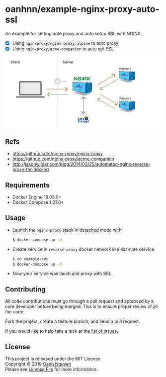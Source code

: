 # oanhnn/example-nginx-proxy-auto-ssl

An example for setting auto proxy and auto setup SSL with NGINX

- [x] Using `nginxproxy/nginx-proxy:alpine` to auto proxy
- [x] Using `nginxproxy/acme-companion` to auto get SSL

<p align="center">
   <img src="https://github.com/evertramos/images/raw/master/webproxy.jpg" />
</p>

## Refs

- https://github.com/nginx-proxy/nginx-proxy
- https://github.com/nginx-proxy/acme-companion
- http://jasonwilder.com/blog/2014/03/25/automated-nginx-reverse-proxy-for-docker/

## Requirements

- Docker Engine 19.03.0+
- Docker Compose 1.27.0+

## Usage

- Launch the `nginx-proxy` stack in detached mode with:
  
  ```bash
  $ docker-compose up -d
  ```

- Create service in `reverse-proxy` docker network like example service
  
  ```bash
  $ cd example-svc
  $ docker-compose up -d
  ```

- Now your service was lauch and proxy with SSL.

## Contributing

All code contributions must go through a pull request and approved by a core developer before being merged. 
This is to ensure proper review of all the code.

Fork the project, create a feature branch, and send a pull request.

If you would like to help take a look at the [list of issues](https://github.com/oanhnn/example-nginx-proxy-auto-ssl/issues).

## License

This project is released under the MIT License.   
Copyright © 2019 [Oanh Nguyen](https://github.com/oanhnn)   
Please see [License File](https://github.com/oanhnn/example-nginx-proxy-auto-ssl/blob/master/LICENSE) for more information.

